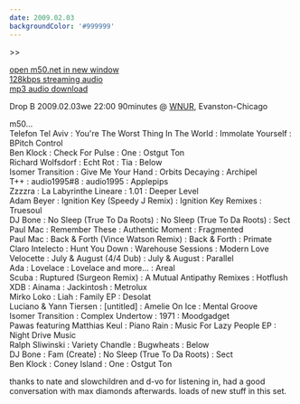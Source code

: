 ```yaml
---
date: 2009.02.03
backgroundColor: '#999999'
---
```


\>>

[open m50.net in new window  
](http://m50.net/)[128kbps streaming audio](http://m50.net/streamed/2009.02.03\(128\).ra)  
[mp3 audio download](http://m50.net/streamed/2009.02.03\(128\).mp3)  

Drop B 2009.02.03we 22:00 90minutes @ [WNUR](http://www.wnur.org/), Evanston-Chicago  

m50...  
Telefon Tel Aviv : You're The Worst Thing In The World : Immolate Yourself : BPitch Control  
Ben Klock : Check For Pulse : One : Ostgut Ton  
Richard Wolfsdorf : Echt Rot : Tia : Below  
Isomer Transition : Give Me Your Hand : Orbits Decaying : Archipel  
T++ : audio1995#8 : audio1995 : Applepips  
Zzzzra : La Labyrinthe Lineare : 1.01 : Deeper Level  
Adam Beyer : Ignition Key (Speedy J Remix) : Ignition Key Remixes : Truesoul  
DJ Bone : No Sleep (True To Da Roots) : No Sleep (True To Da Roots) : Sect  
Paul Mac : Remember These : Authentic Moment : Fragmented  
Paul Mac : Back & Forth (Vince Watson Remix) : Back & Forth : Primate  
Claro Intelecto : Hunt You Down : Warehouse Sessions : Modern Love  
Velocette : July & August (4/4 Dub) : July & August : Parallel  
Ada : Lovelace : Lovelace and more... : Areal  
Scuba : Ruptured (Surgeon Remix) : A Mutual Antipathy Remixes : Hotflush  
XDB : Ainama : Jackintosh : Metrolux  
Mirko Loko : Liah : Family EP : Desolat  
Luciano & Yann Tiersen : \[untitled\] : Amelie On Ice : Mental Groove  
Isomer Transition : Complex Undertow : 1971 : Moodgadget  
Pawas featuring Matthias Keul : Piano Rain : Music For Lazy People EP : Night Drive Music  
Ralph Sliwinski : Variety Chandle : Bugwheats : Below  
DJ Bone : Fam (Create) : No Sleep (True To Da Roots) : Sect  
Ben Klock : Coney Island : One : Ostgut Ton  

thanks to nate and slowchildren and d-vo for listening in, had a good conversation with max diamonds afterwards. loads of new stuff in this set.